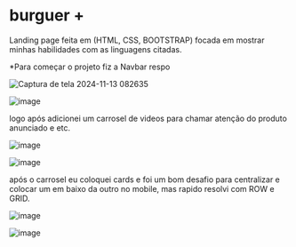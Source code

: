 # burguer +
Landing page feita em (HTML, CSS, BOOTSTRAP) focada em mostrar minhas habilidades com as linguagens citadas.  

*Para começar o projeto fiz a Navbar respo


![Captura de tela 2024-11-13 082635](https://github.com/user-attachments/assets/5d9330e2-d26b-4ddb-a067-712b97a89f29)


![image](https://github.com/user-attachments/assets/329604a5-f4af-4421-9ab4-32387a67b15a)

logo após adicionei um carrosel de videos para chamar atenção do produto anunciado e etc.

![image](https://github.com/user-attachments/assets/35a97491-518a-4e5b-835d-2ab603e467c9)

![image](https://github.com/user-attachments/assets/97d8b730-ec93-444a-ab0e-10efcb8ff59e)


após o carrosel eu coloquei cards e foi um bom desafio para centralizar e colocar um em baixo da outro no mobile, mas rapido resolvi com ROW e GRID.

![image](https://github.com/user-attachments/assets/c3196ab1-7b13-4b0d-9543-c0a4c8754631)

![image](https://github.com/user-attachments/assets/920ee60a-1116-4803-9dc6-fe78269e307d)

